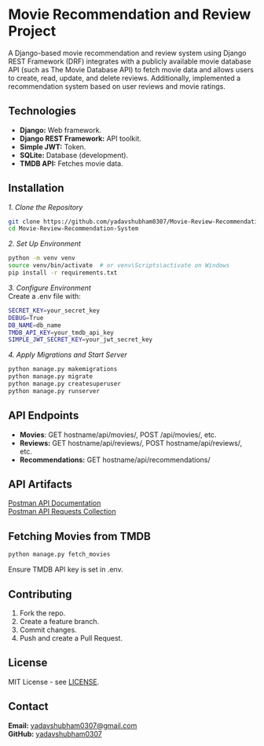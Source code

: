 
# Movie Recommendation and Review Project

A Django-based movie recommendation and review system using Django REST Framework (DRF) integrates with a publicly available
movie database API (such as The Movie Database API) to fetch movie data and allows users to create, read, update, and delete reviews. Additionally, implemented a recommendation system based on user reviews and movie ratings.



## Technologies
- **Django:** Web framework.  
- **Django REST Framework:** API toolkit.  
- **Simple JWT:** Token.
- **SQLite:** Database (development).  
- **TMDB API:** Fetches movie data.
## Installation
*1.  Clone the Repository*
```sh
git clone https://github.com/yadavshubham0307/Movie-Review-Recommendation-System.git
cd Movie-Review-Recommendation-System
```  

*2. Set Up Environment*  

```sh
python -m venv venv
source venv/bin/activate  # or venv\Scripts\activate on Windows
pip install -r requirements.txt
```

*3. Configure Environment*  
Create a .env file with: 

```sh
SECRET_KEY=your_secret_key
DEBUG=True
DB_NAME=db_name
TMDB_API_KEY=your_tmdb_api_key
SIMPLE_JWT_SECRET_KEY=your_jwt_secret_key
```

*4. Apply Migrations and Start Server*  
```sh
python manage.py makemigrations
python manage.py migrate
python manage.py createsuperuser
python manage.py runserver
```
## API Endpoints
- **Movies**: GET hostname/api/movies/, POST /api/movies/, etc.
- **Reviews:** GET hostname/api/reviews/, POST hostname/api/reviews/, etc.
- **Recommendations:** GET hostname/api/recommendations/

## API Artifacts
[Postman API Documentation](https://documenter.getpostman.com/view/38071239/2sAXjNWqFq)  
[Postman API Requests Collection](https://api.postman.com/collections/38071239-2ed21e2b-1a02-4aeb-9778-cb36f5e6486b?access_key=PMAT-01J6VEEQFYXVF4CJV71DF138JP)
## Fetching Movies from TMDB
```sh
python manage.py fetch_movies
```
Ensure TMDB API key is set in .env.

## Contributing
1. Fork the repo.
2. Create a feature branch.
3. Commit changes.
4. Push and create a Pull Request.
## License
MIT License - see [LICENSE](https://github.com/yadavshubham0307/Movie-Review-Recommendation-System?tab=MIT-1-ov-file#readme).
## Contact
**Email:** [yadavshubham0307@gmail.com](yadavshubham0307@gmail.com)  
**GitHub:** [yadavshubham0307](https://github.com/yadavshubham0307)
